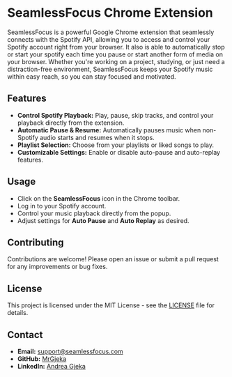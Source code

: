# SeamlessFocus Chrome Extension

SeamlessFocus is a powerful Google Chrome extension that seamlessly connects with the Spotify API,
allowing you to access and control your Spotify account right from your browser. It also is able to 
automatically stop or start your spotify each time you pause or start another form of media on your 
browser. Whether you're working on a project, studying, or just need a distraction-free environment, 
SeamlessFocus keeps your Spotify music within easy reach, so you can stay focused and motivated.

## Features

- **Control Spotify Playback:** Play, pause, skip tracks, and control your playback directly from the extension.
- **Automatic Pause & Resume:** Automatically pauses music when non-Spotify audio starts and resumes when it stops.
- **Playlist Selection:** Choose from your playlists or liked songs to play.
- **Customizable Settings:** Enable or disable auto-pause and auto-replay features.


## Usage

- Click on the **SeamlessFocus** icon in the Chrome toolbar.
- Log in to your Spotify account.
- Control your music playback directly from the popup.
- Adjust settings for **Auto Pause** and **Auto Replay** as desired.

## Contributing

Contributions are welcome! Please open an issue or submit a pull request for any improvements or bug fixes.

## License

This project is licensed under the MIT License - see the [LICENSE](LICENSE) file for details.

## Contact

- **Email:** [support@seamlessfocus.com](mailto:support@seamlessfocus.com)
- **GitHub:** [MrGjeka](https://github.com/MrGjeka)
- **LinkedIn:** [Andrea Gjeka](https://www.linkedin.com/in/andreagjeka/)
